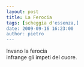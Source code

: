 ```yaml
---
layout: post
title: La Ferocia
tags: [scheggia d'essenza,]
date: 2009-09-16 16:23:00
author: pietro
---
```

Invano la ferocia<br/>infrange gli impeti del cuore.
